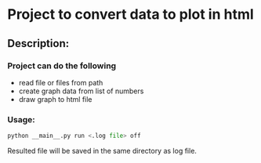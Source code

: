 Project to convert data to plot in html
=======================================

Description:
------------


### Project can do the following
 - read file or files from path
 - create graph data from list of numbers
 - draw graph to html file
 
### Usage:
   ```python
   python __main__.py run <.log file> off
   ```

Resulted file will be saved in the same directory as log file.